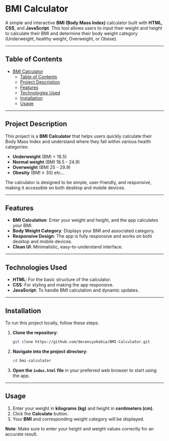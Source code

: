 # BMI Calculator

A simple and interactive **BMI (Body Mass Index)** calculator built with **HTML**, **CSS**, and **JavaScript**. This tool allows users to input their weight and height to calculate their BMI and determine their body weight category (Underweight, healthy weight, Overweight, or Obese).

---

## Table of Contents

- [BMI Calculator](#bmi-calculator)
  - [Table of Contents](#table-of-contents)
  - [Project Description](#project-description)
  - [Features](#features)
  - [Technologies Used](#technologies-used)
  - [Installation](#installation)
  - [Usage](#usage)

---

## Project Description

This project is a **BMI Calculator** that helps users quickly calculate their Body Mass Index and understand where they fall within various health categories:

- **Underweight** (BMI < 18.5)
- **Normal weight** (BMI 18.5 - 24.9)
- **Overweight** (BMI 25 - 29.9)
- **Obesity** (BMI ≥ 30) etc...

The calculator is designed to be simple, user-friendly, and responsive, making it accessible on both desktop and mobile devices.

---

## Features

- **BMI Calculation**: Enter your weight and height, and the app calculates your BMI.
- **Body Weight Category**: Displays your BMI and associated category.
- **Responsive Design**: The app is fully responsive and works on both desktop and mobile devices.
- **Clean UI**: Minimalistic, easy-to-understand interface.

---

## Technologies Used

- **HTML**: For the basic structure of the calculator.
- **CSS**: For styling and making the app responsive.
- **JavaScript**: To handle BMI calculation and dynamic updates.

---

## Installation

To run this project locally, follow these steps:

1. **Clone the repository**:
   ```bash
   git clone https://github.com/decencyokobia/BMI-Calculator.git
   ```

2. **Navigate into the project directory**:
   ```bash
   cd bmi-calculator
   ```

3. **Open the `index.html` file** in your preferred web browser to start using the app.

---

## Usage

1. Enter your weight in **kilograms (kg)** and height in **centimeters (cm)**.
2. Click the **Calculate** button.
3. Your **BMI** and corresponding weight category will be displayed.

**Note**: Make sure to enter your height and weight values correctly for an accurate result.

